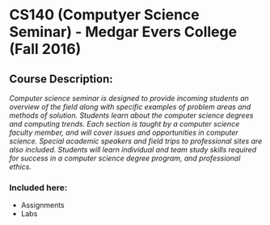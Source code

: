 # CS140 (Computyer Science Seminar) - Medgar Evers College (Fall 2016)
## Course Description:
*_Computer science seminar is designed to provide incoming students an overview of the field along with specific examples of problem areas and methods of solution.  Students learn about the computer science degrees and computing trends.  Each section is taught by a computer science faculty member, and will cover issues and opportunities in computer science.  Special academic speakers and field trips to professional sites are also included.  Students will learn individual and team study skills required for success in a computer science degree program, and professional ethics._*
### Included here:
- Assignments
- Labs
